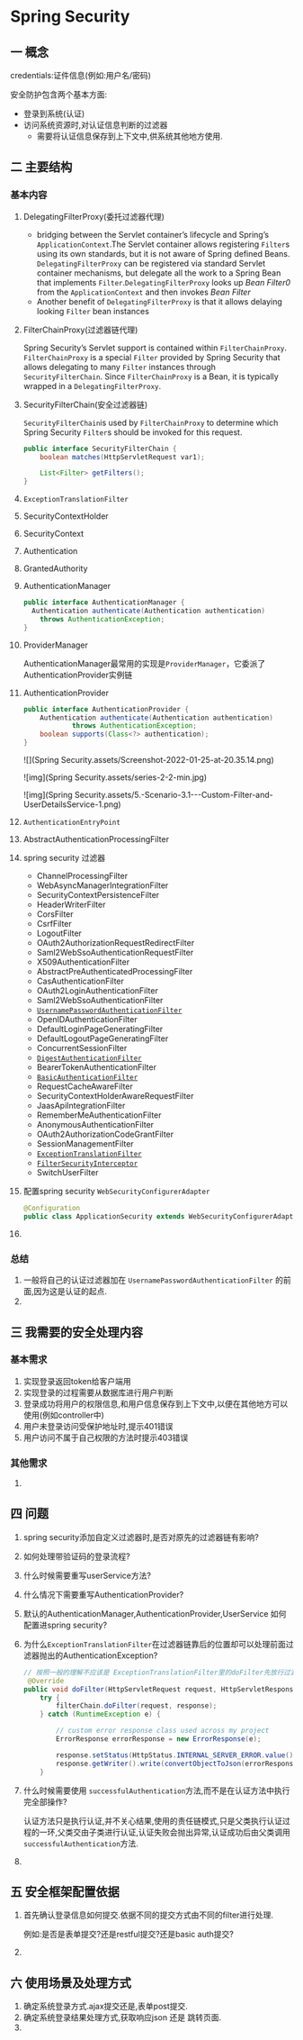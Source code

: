 # Spring Security

## 一 概念

credentials:证件信息(例如:用户名/密码)



安全防护包含两个基本方面:

* 登录到系统(认证)
* 访问系统资源时,对认证信息判断的过滤器
  * 需要将认证信息保存到上下文中,供系统其他地方使用.

## 二 主要结构

### 基本内容

1. DelegatingFilterProxy(委托过滤器代理)

   * bridging between the Servlet container’s lifecycle and Spring’s `ApplicationContext`.The Servlet container allows registering `Filter`s using its own standards, but it is not aware of Spring defined Beans. `DelegatingFilterProxy` can be registered via standard Servlet container mechanisms, but delegate all the work to a Spring Bean that implements `Filter`.`DelegatingFilterProxy` looks up *Bean Filter0* from the `ApplicationContext` and then invokes *Bean Filter*
   * Another benefit of `DelegatingFilterProxy` is that it allows delaying looking `Filter` bean instances

2. FilterChainProxy(过滤器链代理)

   Spring Security’s Servlet support is contained within `FilterChainProxy`. `FilterChainProxy` is a special `Filter` provided by Spring Security that allows delegating to many `Filter` instances through `SecurityFilterChain`. Since `FilterChainProxy` is a Bean, it is typically wrapped in a `DelegatingFilterProxy`.

3. SecurityFilterChain(安全过滤器链)

   `SecurityFilterChain`is used by `FilterChainProxy` to determine which Spring Security `Filter`s should be invoked for this request.

   ```java
   public interface SecurityFilterChain {
       boolean matches(HttpServletRequest var1);
   
       List<Filter> getFilters();
   }
   ```

   

4. `ExceptionTranslationFilter`

5. SecurityContextHolder

6. SecurityContext

7. Authentication

8. GrantedAuthority

9. AuthenticationManager

   ```java
   public interface AuthenticationManager {
     Authentication authenticate(Authentication authentication)
       throws AuthenticationException;
   }
   ```

10. ProviderManager

    AuthenticationManager最常用的实现是`ProviderManager`，它委派了AuthenticationProvider实例链

11. AuthenticationProvider

    ```java
    public interface AuthenticationProvider {
    	Authentication authenticate(Authentication authentication)
    			throws AuthenticationException;
    	boolean supports(Class<?> authentication);
    }
    ```

    ![](Spring Security.assets/Screenshot-2022-01-25-at-20.35.14.png)

    ![img](Spring Security.assets/series-2-2-min.jpg)

    ![img](Spring Security.assets/5.-Scenario-3.1---Custom-Filter-and-UserDetailsService-1.png)

    

12. `AuthenticationEntryPoint`

13. AbstractAuthenticationProcessingFilter

14. spring security 过滤器

    * ChannelProcessingFilter
    * WebAsyncManagerIntegrationFilter
    * SecurityContextPersistenceFilter
    * HeaderWriterFilter
    * CorsFilter
    * CsrfFilter
    * LogoutFilter
    * OAuth2AuthorizationRequestRedirectFilter
    * Saml2WebSsoAuthenticationRequestFilter
    * X509AuthenticationFilter
    * AbstractPreAuthenticatedProcessingFilter
    * CasAuthenticationFilter
    * OAuth2LoginAuthenticationFilter
    * Saml2WebSsoAuthenticationFilter
    * [`UsernamePasswordAuthenticationFilter`](https://docs.spring.io/spring-security/reference/servlet/authentication/passwords/form.html#servlet-authentication-usernamepasswordauthenticationfilter)
    * OpenIDAuthenticationFilter
    * DefaultLoginPageGeneratingFilter
    * DefaultLogoutPageGeneratingFilter
    * ConcurrentSessionFilter
    * [`DigestAuthenticationFilter`](https://docs.spring.io/spring-security/reference/servlet/authentication/passwords/digest.html#servlet-authentication-digest)
    * BearerTokenAuthenticationFilter
    * [`BasicAuthenticationFilter`](https://docs.spring.io/spring-security/reference/servlet/authentication/passwords/basic.html#servlet-authentication-basic)
    * RequestCacheAwareFilter
    * SecurityContextHolderAwareRequestFilter
    * JaasApiIntegrationFilter
    * RememberMeAuthenticationFilter
    * AnonymousAuthenticationFilter
    * OAuth2AuthorizationCodeGrantFilter
    * SessionManagementFilter
    * [`ExceptionTranslationFilter`](https://docs.spring.io/spring-security/reference/servlet/architecture.html#servlet-exceptiontranslationfilter)
    * [`FilterSecurityInterceptor`](https://docs.spring.io/spring-security/reference/servlet/authorization/authorize-requests.html#servlet-authorization-filtersecurityinterceptor)
    * SwitchUserFilter

15. 配置spring security `WebSecurityConfigurerAdapter`

    ```java
    @Configuration
    public class ApplicationSecurity extends WebSecurityConfigurerAdapter
    ```

16. 

### 总结

1. 一般将自己的认证过滤器加在 `UsernamePasswordAuthenticationFilter` 的前面,因为这是认证的起点.
2. 



## 三 我需要的安全处理内容

 ### 基本需求

1. 实现登录返回token给客户端用
2. 实现登录的过程需要从数据库进行用户判断
3. 登录成功将用户的权限信息,和用户信息保存到上下文中,以便在其他地方可以使用(例如controller中)
4. 用户未登录访问受保护地址时,提示401错误
5. 用户访问不属于自己权限的方法时提示403错误

### 其他需求

1. 

## 四 问题

1. spring security添加自定义过滤器时,是否对原先的过滤器链有影响?

2. 如何处理带验证码的登录流程?

3. 什么时候需要重写userService方法?

4. 什么情况下需要重写AuthenticationProvider?

5. 默认的AuthenticationManager,AuthenticationProvider,UserService 如何配置进spring security?

6. 为什么`ExceptionTranslationFilter`在过滤器链靠后的位置却可以处理前面过滤器抛出的AuthenticationException?

   ```java
   // 按照一般的理解不应该是 ExceptionTranslationFilter里的doFilter先放行过滤器执行然后包裹住后面执行出现的异常不是吗?可是这样就要求 ExceptionTranslationFilter 出现在过滤器的前面,回到问题?
    @Override
   public void doFilter(HttpServletRequest request, HttpServletResponse response, FilterChain filterChain) throws ServletException, IOException {
       try {
           filterChain.doFilter(request, response);
       } catch (RuntimeException e) {
   
           // custom error response class used across my project
           ErrorResponse errorResponse = new ErrorResponse(e);
   
           response.setStatus(HttpStatus.INTERNAL_SERVER_ERROR.value());
           response.getWriter().write(convertObjectToJson(errorResponse));
       }
   ```

7. 什么时候需要使用 `successfulAuthentication`方法,而不是在认证方法中执行完全部操作?

   认证方法只是执行认证,并不关心结果,使用的责任链模式,只是父类执行认证过程的一环,父类交由子类进行认证,认证失败会抛出异常,认证成功后由父类调用`successfulAuthentication`方法.

8. 

## 五 安全框架配置依据

1. 首先确认登录信息如何提交.依据不同的提交方式由不同的filter进行处理.

   例如:是否是表单提交?还是restful提交?还是basic auth提交?

2. 

## 六 使用场景及处理方式

1. 确定系统登录方式.ajax提交还是,表单post提交.
2. 确定系统登录结果处理方式,获取响应json 还是 跳转页面.
3. 

